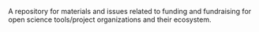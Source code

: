 A repository for materials and issues related to funding and fundraising for open science tools/project organizations and their ecosystem.
